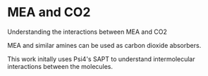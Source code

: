 # MEA and CO2
Understanding the interactions between MEA and CO2

MEA and similar amines can be used as carbon dioxide absorbers.

This work initally uses Psi4's SAPT to understand intermolecular interactions between the molecules.  




